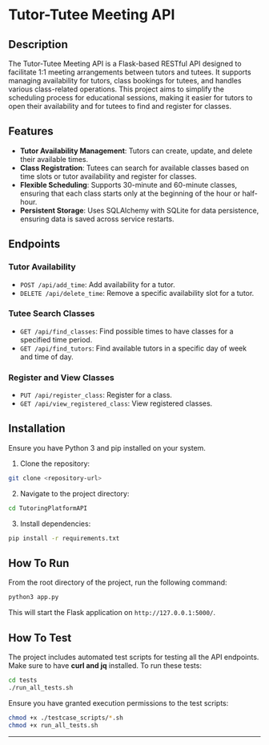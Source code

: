 # Tutor-Tutee Meeting API

## Description

The Tutor-Tutee Meeting API is a Flask-based RESTful API designed to facilitate 1:1 meeting arrangements between tutors and tutees. It supports managing availability for tutors, class bookings for tutees, and handles various class-related operations. This project aims to simplify the scheduling process for educational sessions, making it easier for tutors to open their availability and for tutees to find and register for classes.

## Features

- **Tutor Availability Management**: Tutors can create, update, and delete their available times.
- **Class Registration**: Tutees can search for available classes based on time slots or tutor availability and register for classes.
- **Flexible Scheduling**: Supports 30-minute and 60-minute classes, ensuring that each class starts only at the beginning of the hour or half-hour.
- **Persistent Storage**: Uses SQLAlchemy with SQLite for data persistence, ensuring data is saved across service restarts.

## Endpoints

### Tutor Availability
- `POST /api/add_time`: Add availability for a tutor.
- `DELETE /api/delete_time`: Remove a specific availability slot for a tutor.

### Tutee Search Classes
- `GET /api/find_classes`: Find possible times to have classes for a specified time period.
- `GET /api/find_tutors`: Find available tutors in a specific day of week and time of day.

### Register and View Classes
- `PUT /api/register_class`: Register for a class.
- `GET /api/view_registered_class`: View registered classes.

## Installation

Ensure you have Python 3 and pip installed on your system.

1. Clone the repository:
```bash
git clone <repository-url>
```

2. Navigate to the project directory:
```bash
cd TutoringPlatformAPI
```

3. Install dependencies:
```bash
pip install -r requirements.txt
```

## How To Run

From the root directory of the project, run the following command:

```bash
python3 app.py
```

This will start the Flask application on `http://127.0.0.1:5000/`.

## How To Test

The project includes automated test scripts for testing all the API endpoints. Make sure to have **curl and jq** installed. To run these tests:

```bash
cd tests
./run_all_tests.sh
```

Ensure you have granted execution permissions to the test scripts:

```bash
chmod +x ./testcase_scripts/*.sh
chmod +x run_all_tests.sh
```

---

